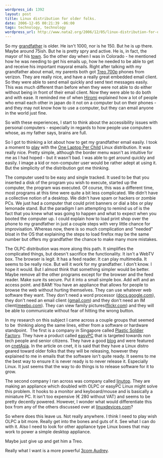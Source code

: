 ```yaml
--- 
wordpress_id: 1392
layout: post
title: Linux distribution for older folks.
date: 2006-12-05 00:21:39 -06:00
tags: technology, technology
wordpress_url: http://www.nata2.org/2006/12/05/linux-distribution-for-older-folks/
---
```

<p>So my <a href="http://jimknox.org">grandfather</a> is older. He isn't 1000, nor is he 150. But he is up there. Maybe around 75ish. But he is pretty spry and active. He is, in fact, the mayor of his <a href="http://www.burlingtoncolo.com/">town</a>. So the other day when I was in Colorado - he mentioned how he was needing to get his emails up, how he needed to be able to get and receive his important mayoral emails. Right after talking with my grandfather about email, my parents both got <a href="http://www.palm.com/us/products/smartphones/treo700p/">Treo 700p</a> phones from verizon. They are really nice, and have a really great embedded email client. So they were able to send email quickly and send text messages easily. This was much different than before when they were not able to do either without being in front of their email client. Now they were able to do both and with ease. It reminded me of when <a href="http://hirominakazawa.com">Hiromi</a> explained how a lot of people who email each other in japan do it not on a computer but on their phones - and they may not know how to use a computer, but they can email anyone in the world just fine. </p> <p>So&nbsp;with these experiences, I start to think about the accessibility issues with personal computers - especially in regards to how people use computers whose, as my father says, brains are full. </p> <p>So I got to thinking a lot about how to get my grandfather email easily. I took a moment to <a href="http://flickr.com/photos/natatwo/sets/72157594393982014/">play</a> with the <a href="http://laptop.org/">One Laptop Per Child</a> Linux distribution. It was really nice. Pretty simple, although the border menu wasn't as intuitive for me as I had hoped - but it wasn't bad. I was able to get around quickly and easily. I image a kid or non-computer user would be rather adept at using it. But the simplicity of the distribution got me thinking. </p> <p>The computer used to be easy and single tracked. It used to be that you inserted a disk of the program you wish to execute, started up the computer, the program&nbsp;was executed. Of course, this was a different time, most programs at this time were quite a bit less complicated. We didn't have a collective notion of a desktop. We didn't have spam or hackers or zombie PCs. We just had&nbsp;a computer that could print banners or dial a bbs or play lemonade stand. But the paradigm I am attempting to remind us of is the fact that you knew what was going to happen and what to expect when you booted the computer up. I could explain how to load print shop over the phone to my grandfather in just a couple steps with very little chance for improvisation. Whereas now, there is so much complication and "needed" bloat in the OS&nbsp;that explaining the steps to load firefox may be the same number but offers my grandfather the chance to make many more mistakes. </p> <p>The OLPC distribution was more along this path. It simplifies the complicated things, but doesn't sacrifice the functionality. It isn't a WebTV box. The browser is legit. It has a feed reader. It can play multimedia. It seems to be really nice. But will it work for my grandfather. I don't know. I hope it would. But I almost think that something simpler would be better. Maybe remove all the other programs except for the browser and the feed reader. Make sure its secure. Put it into a small simple box. Add wifi and an access point. and BAM! You have an appliance that allows for people to browse the web without hurting themselves. They can use whatever web software they want. They don't need a word processor (<a href="http://docs.google.com">docs.google.com</a>), they don't need an email client (<a href="http://gmail.com/">gmail.com</a>) and they don't need an IM client(<a href="http://meebo.com">meebo.com</a>). They can view family pictures(<a href="http://flickr.com">flickr.com</a>) and they will be able to communicate without fear of hitting the wrong button. </p> <p>In my research on this subject I came across a couple groups that seemed to be&nbsp; thinking along the same lines, either from a software or hardware standpoint.&nbsp; The first is a company in Singapore called <a href="http://www.plasticsoldierfactory.com/">Plastic Soldier Factory</a>. They have a product called&nbsp;<a href="http://www.meeswa.com/easyPCregular.htm">easyPC</a> that is targeted towards non tech people and senior citizens. They have a good <a href="http://www.meeswa.com/easyblog/">blog</a> and were featured on <a href="http://asia.cnet.com/reviews/blog/toekangit/0,39056105,39369740,00.htm">cnetAsia</a>. In the article on cnet, it is said that they have a Linux distro geared toward older folks that they will be releasing, however they explained to me in emails that the software isn't quite ready. It seems to me the best way to ensure it is never ready is to never release it. Especially Linux. It just seems that the way to do things is to release software for it to grow. </p> <p>The second company I ran across was company called <a href="http://www.linutop.com/">linutop</a>. They are making an appliance which doubled with OLPC or easyPC Linux might solve this problem. It hooks to a monitor and keyboard/mouse and is basically a miniature PC. It isn't too expensive (€ 280 without VAT) and seems to be pretty decently powered. However, I wonder what would differentiate this box from any of the others&nbsp;discussed over at <a href="http://linuxdevices.com/">linuxdevices.com</a>?&nbsp;</p> <p>So where does this leave us. Not really anywhere. I think I need to play wish OLPC a bit more. Really get into the bones and guts of it. See what I can do with it. Also I need to look for other appliance type Linux boxes that may work to power a simple desktop appliance. </p> <p>Maybe just give up and get him a Treo. </p> <p>Really what I want is a more powerful <a href="http://www.audreyhacking.com">3com Audrey</a>.</p>
